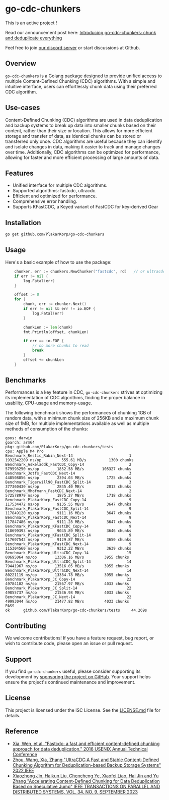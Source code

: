 # go-cdc-chunkers

This is an active project !

Read our announcement post here: [Introducing go-cdc-chunkers: chunk and deduplicate everything](https://plakar.io/posts/2025-07-11/introducing-go-cdc-chunkers-chunk-and-deduplicate-everything/)

Feel free to join [our discord server](https://discord.gg/uuegtnF2Q5) or start discussions at Github.


## Overview
`go-cdc-chunkers` is a Golang package designed to provide unified access to multiple Content-Defined Chunking (CDC) algorithms.
With a simple and intuitive interface, users can effortlessly chunk data using their preferred CDC algorithm.

## Use-cases
Content-Defined Chunking (CDC) algorithms are used in data deduplication and backup systems to break up data into smaller chunks based on their content, rather than their size or location. This allows for more efficient storage and transfer of data, as identical chunks can be stored or transferred only once. CDC algorithms are useful because they can identify and isolate changes in data, making it easier to track and manage changes over time. Additionally, CDC algorithms can be optimized for performance, allowing for faster and more efficient processing of large amounts of data.


## Features
- Unified interface for multiple CDC algorithms.
- Supported algorithms: fastcdc, ultracdc.
- Efficient and optimized for performance.
- Comprehensive error handling.
- Supports KFastCDC, a Keyed variant of FastCDC for key-derived Gear

## Installation
```sh
go get github.com/PlakarKorp/go-cdc-chunkers
```


## Usage
Here's a basic example of how to use the package:

```go
    chunker, err := chunkers.NewChunker("fastcdc", rd)   // or ultracdc
    if err != nil {
        log.Fatal(err)
    }

    offset := 0
    for {
        chunk, err := chunker.Next()
        if err != nil && err != io.EOF {
            log.Fatal(err)
        }

        chunkLen := len(chunk)
        fmt.Println(offset, chunkLen)

        if err == io.EOF {
            // no more chunks to read
            break
        }
        offset += chunkLen
    }
```

## Benchmarks
Performances is a key feature in CDC, `go-cdc-chunkers` strives at optimizing its implementation of CDC algorithms,
finding the proper balance in usability, CPU-usage and memory-usage.

The following benchmark shows the performances of chunking 1GB of random data,
with a minimum chunk size of 256KB and a maximum chunk size of 1MB,
for multiple implementations available as well as multiple methods of consumption of the chunks:

```
goos: darwin
goarch: arm64
pkg: github.com/PlakarKorp/go-cdc-chunkers/tests
cpu: Apple M4 Pro
Benchmark_Restic_Rabin_Next-14                         1        1932542209 ns/op         555.61 MB/s          1300 chunks
Benchmark_Askeladdk_FastCDC_Copy-14                    2         579593250 ns/op        1852.58 MB/s        105327 chunks
Benchmark_Jotfs_FastCDC_Next-14                        3         448508056 ns/op        2394.03 MB/s          1725 chunks
Benchmark_Tigerwill90_FastCDC_Split-14                 3         377360430 ns/op        2845.40 MB/s          2013 chunks
Benchmark_Mhofmann_FastCDC_Next-14                     2         572578979 ns/op        1875.27 MB/s          1718 chunks
Benchmark_PlakarKorp_FastCDC_Copy-14                   9         117534472 ns/op        9135.55 MB/s          3647 chunks
Benchmark_PlakarKorp_FastCDC_Split-14                  9         117849120 ns/op        9111.16 MB/s          3647 chunks
Benchmark_PlakarKorp_FastCDC_Next-14                   9         117847486 ns/op        9111.28 MB/s          3647 chunks
Benchmark_PlakarKorp_KFastCDC_Copy-14                  9         118699393 ns/op        9045.89 MB/s          3646 chunks
Benchmark_PlakarKorp_KFastCDC_Split-14                 9         117607542 ns/op        9129.87 MB/s          3650 chunks
Benchmark_PlakarKorp_KFastCDC_Next-14                  9         115304560 ns/op        9312.22 MB/s          3639 chunks
Benchmark_PlakarKorp_UltraCDC_Copy-14                 15          80695064 ns/op        13306.16 MB/s         3955 chunks
Benchmark_PlakarKorp_UltraCDC_Split-14                14          79441967 ns/op        13516.05 MB/s         3955 chunks
Benchmark_PlakarKorp_UltraCDC_Next-14                 14          80221119 ns/op        13384.78 MB/s         3955 chunks
Benchmark_PlakarKorp_JC_Copy-14                       22          49784102 ns/op        21567.97 MB/s         4033 chunks
Benchmark_PlakarKorp_JC_Split-14                      22          49855737 ns/op        21536.98 MB/s         4033 chunks
Benchmark_PlakarKorp_JC_Next-14                       22          49993044 ns/op        21477.82 MB/s         4033 chunks
PASS
ok      github.com/PlakarKorp/go-cdc-chunkers/tests     44.269s
```

## Contributing
We welcome contributions!
If you have a feature request, bug report, or wish to contribute code, please open an issue or pull request.

## Support
If you find `go-cdc-chunkers` useful, please consider supporting its development by [sponsoring the project on GitHub](https://github.com/sponsors/poolpOrg).
Your support helps ensure the project's continued maintenance and improvement.


## License
This project is licensed under the ISC License. See the [LICENSE.md](LICENSE.md) file for details.


## Reference

  - [Xia, Wen, et al. "Fastcdc: a fast and efficient content-defined chunking approach for data deduplication." 2016 USENIX Annual Technical Conference](https://www.usenix.org/system/files/conference/atc16/atc16-paper-xia.pdf)
  - [Zhou, Wang, Xia, Zhang "UltraCDC:A Fast and Stable Content-Defined Chunking Algorithm for Deduplication-based Backup Storage Systems" 2022 IEEE](https://ieeexplore.ieee.org/document/9894295)
  - [Xiaozhong Jin, Haikun Liu, Chencheng Ye, Xiaofei Liao, Hai Jin and Yu Zhang "Accelerating Content-Defined Chunking for Data Deduplication Based on Speculative Jump" IEEE TRANSACTIONS ON PARALLEL AND DISTRIBUTED SYSTEMS, VOL. 34, NO. 9, SEPTEMBER 2023](https://ieeexplore.ieee.org/stamp/stamp.jsp?tp=&arnumber=10168293)
  
